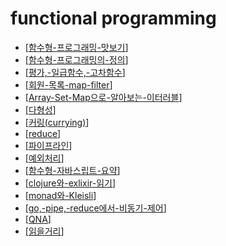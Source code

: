 # functional programming

- [[함수형-프로그래밍-맛보기]]
- [[함수형-프로그래밍의-정의]]
- [[평가,-일급함수,-고차함수]]
- [[회원-목록-map-filter]]
- [[Array-Set-Map으로-알아보는-이터러블]]
- [[다형성]]
- [[커링(currying)]]
- [[reduce]]
- [[파이프라인]]
- [[예외처리]]
- [[함수형-자바스립트-요약]]
- [[clojure와-exlixir-읽기]]
- [[monad와-Kleisli]]
- [[go,-pipe,-reduce에서-비동기-제어]]
- [[QNA]]
- [[읽을거리]]


[//begin]: # "Autogenerated link references for markdown compatibility"
[함수형-프로그래밍-맛보기]: 함수형-프로그래밍-맛보기.md "함수형 프로그래밍 맛보기"
[함수형-프로그래밍의-정의]: 함수형-프로그래밍의-정의.md "함수형 프로그래밍의 정의"
[평가,-일급함수,-고차함수]: ../../../평가,-일급함수,-고차함수.md "평가, 일급함수,고차함수"
[회원-목록-map-filter]: 회원-목록-map-filter.md "회원 목록 map, filter"
[Array-Set-Map으로-알아보는-이터러블]: Array-Set-Map으로-알아보는-이터러블.md "Array, Set, Map을 통해 알아보는 이터러블/이터레이터 프로토콜"
[다형성]: 다형성.md "다형성"
[커링(currying)]: 커링(currying).md "커링(currying)"
[reduce]: reduce.md "reduce"
[파이프라인]: 파이프라인.md "파이프라인"
[예외처리]: 예외처리.md "예외처리"
[함수형-자바스립트-요약]: 함수형-자바스립트-요약.md "함수형 자바스립트 요약"
[clojure와-exlixir-읽기]: clojure와-exlixir-읽기.md "clojure와 exlixir 읽기"
[monad와-Kleisli]: monad와-Kleisli.md "안전하고, 정확한 함수 합성을 위한 방식"
[go,-pipe,-reduce에서-비동기-제어]: go,-pipe,-reduce에서-비동기-제어.md "go, pipe, reduce에서 비동기 제어"
[QNA]: QNA.md "QNA"
[읽을거리]: 읽을거리.md "읽을거리"
[//end]: # "Autogenerated link references"
